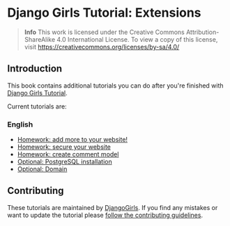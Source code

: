 # Django Girls Tutorial: Extensions

> **Info** This work is licensed under the Creative Commons Attribution-ShareAlike 4.0
International License. To view a copy of this license, visit
https://creativecommons.org/licenses/by-sa/4.0/

## Introduction

This book contains additional tutorials you can do after you're finished with [Django Girls Tutorial](http://tutorial.djangogirls.org/).

Current tutorials are:

### English
- [Homework: add more to your website!](/en/homework)
- [Homework: secure your website](/en/authentication_authorization)
- [Homework: create comment model](/en/homework_create_more_models)
- [Optional: PostgreSQL installation](/en/optional_postgresql_installation)
- [Optional: Domain](/en/domain)

## Contributing

These tutorials are maintained by [DjangoGirls](http://djangogirls.org/). If you find any mistakes or want to update the tutorial 
please [follow the contributing guidelines](./contributing/README.md).
